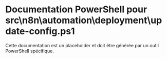 # Documentation PowerShell pour src\n8n\automation\deployment\update-config.ps1

Cette documentation est un placeholder et doit être générée par un outil PowerShell spécifique.

